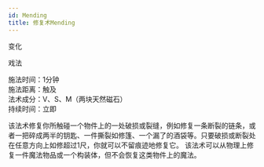 ```yaml
---
id: Mending
title: 修复术Mending
---
```



变化

戏法

施法时间：1分钟  
施法距离：触及  
法术成分：V、S、M（两块天然磁石）  
持续时间：立即  

该法术修复你所触碰一个物件上的一处破损或裂缝，例如修复一条断裂的链条，或者一把碎成两半的钥匙、一件撕裂如修篷、一个漏了的酒袋等。只要破损或断裂处在任意方向上如修超过1尺，你就可以不留痕迹地修复它。
该法术可以从物理上修复一件魔法物品或一个构装体，但不会恢复这类物件上的魔法。
